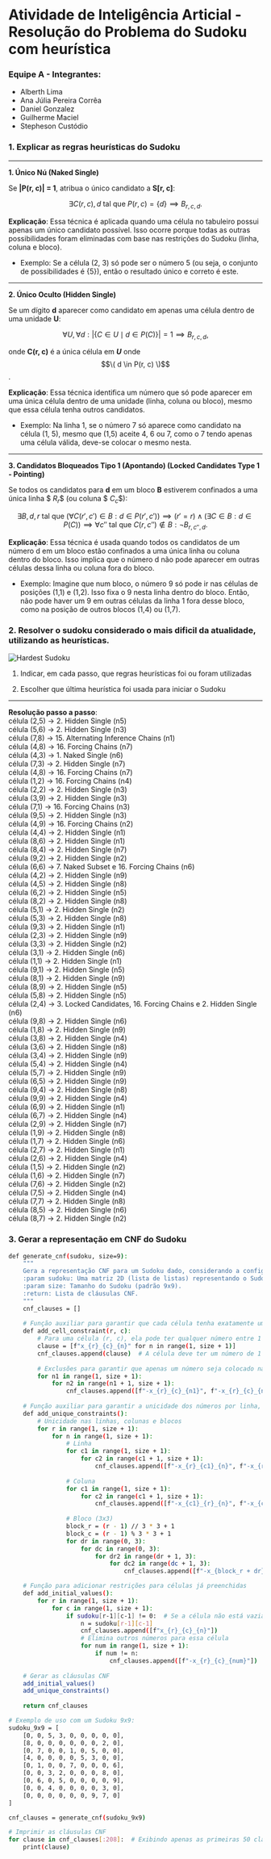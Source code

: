 # Atividade de Inteligência Articial - Resolução do Problema do Sudoku com heurística

### Equipe A - Integrantes:
 - Alberth Lima
 - Ana Júlia Pereira Corrêa
 - Daniel Gonzalez
 - Guilherme Maciel
 - Stepheson Custódio

### 1. Explicar as regras heurísticas do Sudoku
  ---
  
  **1. Único Nú (Naked Single)**  

  Se **|P(r, c)| = 1**, atribua o único candidato a **S[r, c]**:  
  
  $$
  \exists C(r,c), d \text{ tal que } P(r, c) = \{d\} \implies B_{r,c,d}.
  $$

  **Explicação**: Essa técnica é aplicada quando uma célula no tabuleiro possui apenas um único candidato possível. Isso ocorre porque todas as outras possibilidades foram eliminadas com base nas restrições do Sudoku (linha, coluna e bloco).
  - Exemplo: Se a célula (2, 3) só pode ser o número 5 (ou seja, o conjunto de possibilidades é {5}), então o resultado único e correto é este.
  
  ---
  
  **2. Único Oculto (Hidden Single)**  
  
  Se um dígito **d** aparecer como candidato em apenas uma célula dentro de uma unidade **U**:  
  
  $$
  \forall U, \forall d : |\{ C \in U \mid d \in P(C) \}| = 1 \implies B_{r,c,d},
  $$  
  
  onde **C(r, c)** é a única célula em ***U*** onde $$\( d \in P(r, c) \)$$.

  **Explicação**: Essa técnica identifica um número que só pode aparecer em uma única célula dentro de uma unidade (linha, coluna ou bloco), mesmo que essa célula tenha outros candidatos.
 - Exemplo: Na linha 1, se o número 7 só aparece como candidato na célula (1, 5), mesmo que (1,5) aceite 4, 6 ou 7, como o 7 tendo apenas uma célula válida, deve-se colocar o mesmo nesta.
  
  ---
  
  **3. Candidatos Bloqueados Tipo 1 (Apontando) (Locked Candidates Type 1 - Pointing)**  
  
  Se todos os candidatos para **d** em um bloco **B** estiverem confinados a uma única linha $$\ R_r \$$ (ou coluna $$\ C_c \$$):  
  
  $$
  \exists B, d, r \text{ tal que } (\forall C(r',c') \in B : d \in P(r',c')) \implies (r' = r) \land (\exists C \in B : d \in P(C)) \implies \forall c'' \text{ tal que } C(r, c'') \notin B : \neg B_{r,c'',d}.
  $$

  **Explicação**: Essa técnica é usada quando todos os candidatos de um número d em um bloco estão confinados a uma única linha ou coluna dentro do bloco. Isso implica que o número d não pode aparecer em outras células dessa linha ou coluna fora do bloco.  
  - Exemplo: Imagine que num bloco, o número 9 só pode ir nas células de posições (1,1) e (1,2). Isso fixa o 9 nesta linha dentro do bloco. Então, não pode haver um 9 em outras células     da linha 1 fora desse bloco, como na posição de outros blocos (1,4) ou (1,7).

### 2. Resolver o sudoku considerado o mais dificil da atualidade, utilizando as heurísticas.
![Hardest Sudoku](https://a57.foxnews.com/static.foxnews.com/foxnews.com/content/uploads/2018/09/720/405/Worlds-hardest-sudoku.jpg?ve=1&tl=1)

1. Indicar, em cada passo, que regras heurísticas foi ou foram utilizadas

2. Escolher que última heurística foi usada para iniciar o Sudoku
    
---
   **Resolução passo a passo**:  
   célula (2,5) &rarr; 2. Hidden Single (n5)  
   célula (5,6) &rarr; 2. Hidden Single (n3)  
   célula (7,8) &rarr; 15. Alternating Inference Chains (n1)  
   célula (4,8) &rarr; 16. Forcing Chains (n7)  
   célula (4,3) &rarr; 1. Naked Single (n6)  
   célula (7,3) &rarr; 2. Hidden Single (n7)  
   célula (4,8) &rarr; 16. Forcing Chains (n7)  
   célula (1,2) &rarr; 16. Forcing Chains (n4)  
   célula (2,2) &rarr; 2. Hidden Single (n3)  
   célula (3,9) &rarr; 2. Hidden Single (n3)  
   célula (7,1) &rarr; 16. Forcing Chains (n3)  
   célula (9,5) &rarr; 2. Hidden Single (n3)  
   célula (4,9) &rarr; 16. Forcing Chains (n2)  
   célula (4,4) &rarr; 2. Hidden Single (n1)  
   célula (8,6) &rarr; 2. Hidden Single (n1)  
   célula (8,4) &rarr; 2. Hidden Single (n7)  
   célula (9,2) &rarr; 2. Hidden Single (n2)  
   célula (6,6) &rarr; 7. Naked Subset e 16. Forcing Chains (n6)  
   célula (4,2) &rarr; 2. Hidden Single (n9)  
   célula (4,5) &rarr; 2. Hidden Single (n8)  
   célula (6,2) &rarr; 2. Hidden Single (n5)  
   célula (8,2) &rarr; 2. Hidden Single (n8)  
   célula (5,1) &rarr; 2. Hidden Single (n2)  
   célula (5,3) &rarr; 2. Hidden Single (n8)  
   célula (9,3) &rarr; 2. Hidden Single (n1)  
   célula (2,3) &rarr; 2. Hidden Single (n9)  
   célula (3,3) &rarr; 2. Hidden Single (n2)  
   célula (3,1) &rarr; 2. Hidden Single (n6)  
   célula (1,1) &rarr; 2. Hidden Single (n1)  
   célula (9,1) &rarr; 2. Hidden Single (n5)  
   célula (8,1) &rarr; 2. Hidden Single (n9)  
   célula (8,9) &rarr; 2. Hidden Single (n5)  
   célula (5,8) &rarr; 2. Hidden Single (n5)  
   célula (2,4) &rarr; 3. Locked Candidates, 16. Forcing Chains e 2. Hidden Single (n6)  
   célula (9,8) &rarr; 2. Hidden Single (n6)  
   célula (1,8) &rarr; 2. Hidden Single (n9)  
   célula (3,8) &rarr; 2. Hidden Single (n4)  
   célula (3,6) &rarr; 2. Hidden Single (n8)  
   célula (3,4) &rarr; 2. Hidden Single (n9)  
   célula (5,4) &rarr; 2. Hidden Single (n4)  
   célula (5,7) &rarr; 2. Hidden Single (n9)  
   célula (6,5) &rarr; 2. Hidden Single (n9)  
   célula (9,4) &rarr; 2. Hidden Single (n8)  
   célula (9,9) &rarr; 2. Hidden Single (n4)  
   célula (6,9) &rarr; 2. Hidden Single (n1)  
   célula (6,7) &rarr; 2. Hidden Single (n4)  
   célula (2,9) &rarr; 2. Hidden Single (n7)  
   célula (1,9) &rarr; 2. Hidden Single (n8)  
   célula (1,7) &rarr; 2. Hidden Single (n6)  
   célula (2,7) &rarr; 2. Hidden Single (n1)  
   célula (2,6) &rarr; 2. Hidden Single (n4)  
   célula (1,5) &rarr; 2. Hidden Single (n2)  
   célula (1,6) &rarr; 2. Hidden Single (n7)  
   célula (7,6) &rarr; 2. Hidden Single (n2)  
   célula (7,5) &rarr; 2. Hidden Single (n4)  
   célula (7,7) &rarr; 2. Hidden Single (n8)  
   célula (8,5) &rarr; 2. Hidden Single (n6)  
   célula (8,7) &rarr; 2. Hidden Single (n2)  
   

### 3. Gerar a representação em CNF do Sudoku

```bash
def generate_cnf(sudoku, size=9):
    """
    Gera a representação CNF para um Sudoku dado, considerando a configuração e regras de unicidade.
    :param sudoku: Uma matriz 2D (lista de listas) representando o Sudoku, com números ou zeros (vazio).
    :param size: Tamanho do Sudoku (padrão 9x9).
    :return: Lista de cláusulas CNF.
    """
    cnf_clauses = []
    
    # Função auxiliar para garantir que cada célula tenha exatamente um número entre 1 e 'size'
    def add_cell_constraint(r, c):
        # Para uma célula (r, c), ela pode ter qualquer número entre 1 e 'size'
        clause = [f"x_{r}_{c}_{n}" for n in range(1, size + 1)]
        cnf_clauses.append(clause)  # A célula deve ter um número de 1 a 'size'
        
        # Exclusões para garantir que apenas um número seja colocado na célula
        for n1 in range(1, size + 1):
            for n2 in range(n1 + 1, size + 1):
                cnf_clauses.append([f"-x_{r}_{c}_{n1}", f"-x_{r}_{c}_{n2}"])
    
    # Função auxiliar para garantir a unicidade dos números por linha, coluna e bloco
    def add_unique_constraints():
        # Unicidade nas linhas, colunas e blocos
        for r in range(1, size + 1):
            for n in range(1, size + 1):
                # Linha
                for c1 in range(1, size + 1):
                    for c2 in range(c1 + 1, size + 1):
                        cnf_clauses.append([f"-x_{r}_{c1}_{n}", f"-x_{r}_{c2}_{n}"])
                
                # Coluna
                for c1 in range(1, size + 1):
                    for c2 in range(c1 + 1, size + 1):
                        cnf_clauses.append([f"-x_{c1}_{r}_{n}", f"-x_{c2}_{r}_{n}"])
                
                # Bloco (3x3)
                block_r = (r - 1) // 3 * 3 + 1
                block_c = (r - 1) % 3 * 3 + 1
                for dr in range(0, 3):
                    for dc in range(0, 3):
                        for dr2 in range(dr + 1, 3):
                            for dc2 in range(dc + 1, 3):
                                cnf_clauses.append([f"-x_{block_r + dr}_{block_c + dc}_{n}", f"-x_{block_r + dr2}_{block_c + dc2}_{n}"])

    # Função para adicionar restrições para células já preenchidas
    def add_initial_values():
        for r in range(1, size + 1):
            for c in range(1, size + 1):
                if sudoku[r-1][c-1] != 0:  # Se a célula não está vazia
                    n = sudoku[r-1][c-1]
                    cnf_clauses.append([f"x_{r}_{c}_{n}"])
                    # Elimina outros números para essa célula
                    for num in range(1, size + 1):
                        if num != n:
                            cnf_clauses.append([f"-x_{r}_{c}_{num}"])
    
    # Gerar as cláusulas CNF
    add_initial_values()
    add_unique_constraints()
    
    return cnf_clauses

# Exemplo de uso com um Sudoku 9x9:
sudoku_9x9 = [
    [0, 0, 5, 3, 0, 0, 0, 0, 0],
    [8, 0, 0, 0, 0, 0, 0, 2, 0],
    [0, 7, 0, 0, 1, 0, 5, 0, 0],
    [4, 0, 0, 0, 0, 5, 3, 0, 0],
    [0, 1, 0, 0, 7, 0, 0, 0, 6],
    [0, 0, 3, 2, 0, 0, 0, 8, 0],
    [0, 6, 0, 5, 0, 0, 0, 0, 9],
    [0, 0, 4, 0, 0, 0, 0, 3, 0],
    [0, 0, 0, 0, 0, 0, 9, 7, 0]
]

cnf_clauses = generate_cnf(sudoku_9x9)

# Imprimir as cláusulas CNF
for clause in cnf_clauses[:208]:  # Exibindo apenas as primeiras 50 cláusulas
    print(clause)
```
